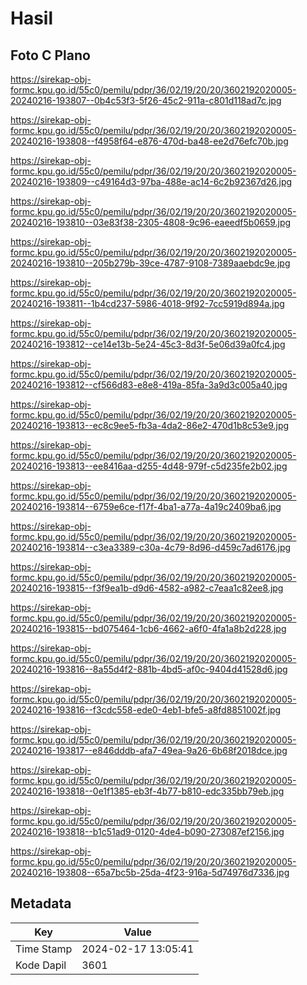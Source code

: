 # Hasil

## Foto C Plano

https://sirekap-obj-formc.kpu.go.id/55c0/pemilu/pdpr/36/02/19/20/20/3602192020005-20240216-193807--0b4c53f3-5f26-45c2-911a-c801d118ad7c.jpg

https://sirekap-obj-formc.kpu.go.id/55c0/pemilu/pdpr/36/02/19/20/20/3602192020005-20240216-193808--f4958f64-e876-470d-ba48-ee2d76efc70b.jpg

https://sirekap-obj-formc.kpu.go.id/55c0/pemilu/pdpr/36/02/19/20/20/3602192020005-20240216-193809--c49164d3-97ba-488e-ac14-6c2b92367d26.jpg

https://sirekap-obj-formc.kpu.go.id/55c0/pemilu/pdpr/36/02/19/20/20/3602192020005-20240216-193810--03e83f38-2305-4808-9c96-eaeedf5b0659.jpg

https://sirekap-obj-formc.kpu.go.id/55c0/pemilu/pdpr/36/02/19/20/20/3602192020005-20240216-193810--205b279b-39ce-4787-9108-7389aaebdc9e.jpg

https://sirekap-obj-formc.kpu.go.id/55c0/pemilu/pdpr/36/02/19/20/20/3602192020005-20240216-193811--1b4cd237-5986-4018-9f92-7cc5919d894a.jpg

https://sirekap-obj-formc.kpu.go.id/55c0/pemilu/pdpr/36/02/19/20/20/3602192020005-20240216-193812--ce14e13b-5e24-45c3-8d3f-5e06d39a0fc4.jpg

https://sirekap-obj-formc.kpu.go.id/55c0/pemilu/pdpr/36/02/19/20/20/3602192020005-20240216-193812--cf566d83-e8e8-419a-85fa-3a9d3c005a40.jpg

https://sirekap-obj-formc.kpu.go.id/55c0/pemilu/pdpr/36/02/19/20/20/3602192020005-20240216-193813--ec8c9ee5-fb3a-4da2-86e2-470d1b8c53e9.jpg

https://sirekap-obj-formc.kpu.go.id/55c0/pemilu/pdpr/36/02/19/20/20/3602192020005-20240216-193813--ee8416aa-d255-4d48-979f-c5d235fe2b02.jpg

https://sirekap-obj-formc.kpu.go.id/55c0/pemilu/pdpr/36/02/19/20/20/3602192020005-20240216-193814--6759e6ce-f17f-4ba1-a77a-4a19c2409ba6.jpg

https://sirekap-obj-formc.kpu.go.id/55c0/pemilu/pdpr/36/02/19/20/20/3602192020005-20240216-193814--c3ea3389-c30a-4c79-8d96-d459c7ad6176.jpg

https://sirekap-obj-formc.kpu.go.id/55c0/pemilu/pdpr/36/02/19/20/20/3602192020005-20240216-193815--f3f9ea1b-d9d6-4582-a982-c7eaa1c82ee8.jpg

https://sirekap-obj-formc.kpu.go.id/55c0/pemilu/pdpr/36/02/19/20/20/3602192020005-20240216-193815--bd075464-1cb6-4662-a6f0-4fa1a8b2d228.jpg

https://sirekap-obj-formc.kpu.go.id/55c0/pemilu/pdpr/36/02/19/20/20/3602192020005-20240216-193816--8a55d4f2-881b-4bd5-af0c-9404d41528d6.jpg

https://sirekap-obj-formc.kpu.go.id/55c0/pemilu/pdpr/36/02/19/20/20/3602192020005-20240216-193816--f3cdc558-ede0-4eb1-bfe5-a8fd8851002f.jpg

https://sirekap-obj-formc.kpu.go.id/55c0/pemilu/pdpr/36/02/19/20/20/3602192020005-20240216-193817--e846dddb-afa7-49ea-9a26-6b68f2018dce.jpg

https://sirekap-obj-formc.kpu.go.id/55c0/pemilu/pdpr/36/02/19/20/20/3602192020005-20240216-193818--0e1f1385-eb3f-4b77-b810-edc335bb79eb.jpg

https://sirekap-obj-formc.kpu.go.id/55c0/pemilu/pdpr/36/02/19/20/20/3602192020005-20240216-193818--b1c51ad9-0120-4de4-b090-273087ef2156.jpg

https://sirekap-obj-formc.kpu.go.id/55c0/pemilu/pdpr/36/02/19/20/20/3602192020005-20240216-193808--65a7bc5b-25da-4f23-916a-5d74976d7336.jpg


## Metadata

| Key        | Value               |
| ---------- | ------------------- |
| Time Stamp | 2024-02-17 13:05:41 |
| Kode Dapil | 3601                |



